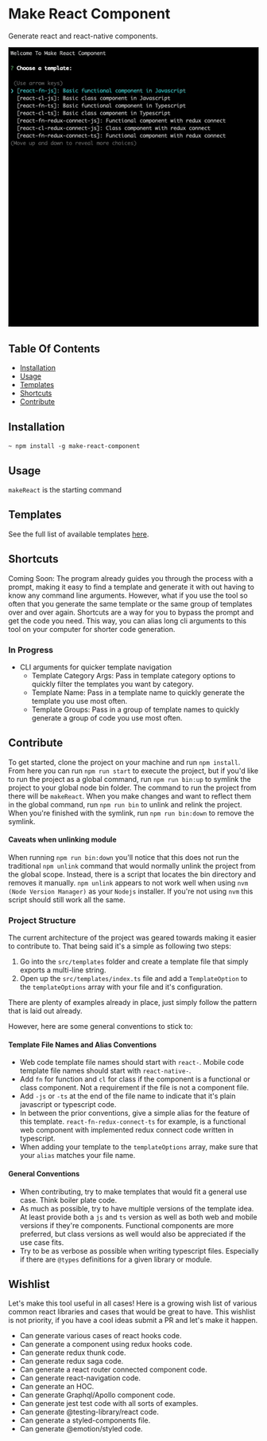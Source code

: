# Make React Component

Generate react and react-native components.

<img src="https://github.com/lvstross/make-react-component/blob/main/assets/make-react-component-cli.gif" />

## Table Of Contents

- [Installation](https://github.com/lvstross/make-react-component#installation)
- [Usage](https://github.com/lvstross/make-react-component#usage)
- [Templates](https://github.com/lvstross/make-react-component#templates)
- [Shortcuts](https://github.com/lvstross/make-react-component#shortcuts)
- [Contribute](https://github.com/lvstross/make-react-component#contribute)

## Installation

```
~ npm install -g make-react-component
```

## Usage

`makeReact` is the starting command

## Templates

See the full list of available templates [here](https://github.com/lvstross/make-react-component/tree/main/src/templates).

## Shortcuts

Coming Soon:
The program already guides you through the process with a prompt, making it easy to find a template and generate it with out having to know any command line arguments. However, what if you use the tool so often that you generate the same template or the same group of templates over and over again. Shortcuts are a way for you to bypass the prompt and get the code you need. This way, you can alias long cli arguments to this tool on your computer for shorter code generation.

### In Progress

- CLI arguments for quicker template navigation
  - Template Category Args: Pass in template category options to quickly filter the templates you want by category.
  - Template Name: Pass in a template name to quickly generate the template you use most often.
  - Template Groups: Pass in a group of template names to quickly generate a group of code you use most often.

## Contribute

To get started, clone the project on your machine and run `npm install`. From here you can run `npm run start` to execute the project, but if you'd like to run the project as a global command, run `npm run bin:up` to symlink the project to your global node bin folder. The command to run the project from there will be `makeReact`. When you make changes and want to reflect them in the global command, run `npm run bin` to unlink and relink the project. When you're finished with the symlink, run `npm run bin:down` to remove the symlink.

#### Caveats when unlinking module

When running `npm run bin:down` you'll notice that this does not run the traditional `npm unlink` command that would normally unlink the project from the global scope. Instead, there is a script that locates the bin directory and removes it manually. `npm unlink` appears to not work well when using `nvm (Node Version Manager)` as your `Nodejs` installer. If you're not using `nvm` this script should still work all the same.

### Project Structure

The current architecture of the project was geared towards making it easier to contribute to. That being said it's a simple as following two steps:

1. Go into the `src/templates` folder and create a template file that simply exports a multi-line string.
2. Open up the `src/templates/index.ts` file and add a `TemplateOption` to the `templateOptions` array with your file and it's configuration.

There are plenty of examples already in place, just simply follow the pattern that is laid out already.

However, here are some general conventions to stick to:

#### Template File Names and Alias Conventions

- Web code template file names should start with `react-`. Mobile code template file names should start with `react-native-`.
- Add `fn` for function and `cl` for class if the component is a functional or class component. Not a requirement if the file is not a component file.
- Add `-js` or `-ts` at the end of the file name to indicate that it's plain javascript or typescript code.
- In between the prior conventions, give a simple alias for the feature of this template. `react-fn-redux-connect-ts` for example, is a functional web component with implemented redux connect code written in typescript.
- When adding your template to the `templateOptions` array, make sure that your `alias` matches your file name.

#### General Conventions

- When contributing, try to make templates that would fit a general use case. Think boiler plate code.
- As much as possible, try to have multiple versions of the template idea. At least provide both a `js` and `ts` version as well as both web and mobile versions if they're components. Functional components are more preferred, but class versions as well would also be appreciated if the use case fits.
- Try to be as verbose as possible when writing typescript files. Especially if there are `@types` definitions for a given library or module.

## Wishlist

Let's make this tool useful in all cases! Here is a growing wish list of various common react libraries and cases that would be great to have. This wishlist is not priority, if you have a cool ideas submit a PR and let's make it happen.

- Can generate various cases of react hooks code.
- Can generate a component using redux hooks code.
- Can generate redux thunk code.
- Can generate redux saga code.
- Can generate a react router connected component code.
- Can generate react-navigation code.
- Can generate an HOC.
- Can generate Graphql/Apollo component code.
- Can generate jest test code with all sorts of examples.
- Can generate @testing-library/react code.
- Can generate a styled-components file.
- Can generate @emotion/styled code.
